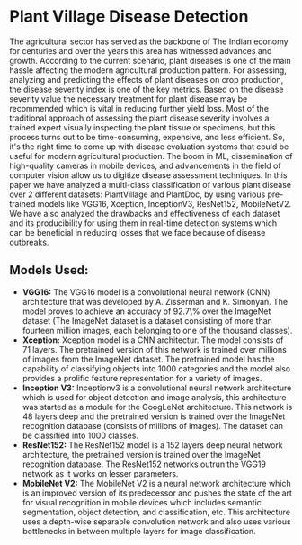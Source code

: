 <h1> Plant Village Disease Detection </h1>

The agricultural sector has served as the backbone of The Indian economy for centuries and over the years this area has witnessed advances and growth. According to the current scenario, plant diseases is one of the main hassle affecting the modern agricultural production pattern. For assessing, analyzing and predicting the effects of plant diseases on crop production, the disease severity index is one of the key metrics. Based on the disease severity value the necessary treatment for plant disease may be recommended which is vital in reducing further yield loss. Most of the traditional approach of assessing the plant disease severity involves a trained expert visually inspecting the plant tissue or specimens, but this process turns out to be time-consuming, expensive, and less efficient. So, it's the right time to come up with disease evaluation systems that could be useful for modern agricultural production. The boom in ML, dissemination of high-quality cameras in mobile devices, and advancements in the field of computer vision allow us to digitize disease assessment techniques. In this paper we have analyzed a multi-class classification of various plant disease over 2 different datasets: PlantVillage and PlantDoc, by using various pre-trained models like VGG16, Xception, InceptionV3, ResNet152, MobileNetV2. We have also analyzed the drawbacks and effectiveness of each dataset and its producibility for using them in real-time detection systems which can be beneficial in reducing losses that we face because of disease outbreaks.

<h2> Models Used: </h2>
<ul>
  <li><b>VGG16:</b> The VGG16 model is a convolutional neural network (CNN) architecture that was developed by A. Zisserman and K. Simonyan. The model proves to achieve an accuracy of 92.7\% over the ImageNet dataset (The ImageNet dataset is a dataset consisting of more than fourteen million images, each belonging to one of the thousand classes). </li>
  <li><b>Xception:</b> Xception model is a CNN architectur. The model consists of 71 layers.  The pretrained version of this network is trained over millions of images from the ImageNet dataset. The pretrained model has the capability of classifying objects into 1000 categories and the model also provides a prolific feature representation for a variety of images.</li>
  <li><b>Inception V3:</b> Inceptionv3 is a convolutional neural network architecture which is used for object detection and image analysis,  this architecture was started as a module for the GoogLeNet architecture. This network is 48 layers deep and the pretrained version is trained over the ImageNet recognition database (consists of millions of images). The dataset can be classified into 1000 classes.</li>
  
  <li><b>ResNet152:</b> The ResNet152 model is a 152 layers deep neural network architecture, the pretrained version is trained over the ImageNet recognition database. The ResNet152 networks outrun the VGG19 network as it works on lesser parameters.</li>
  
  <li><b>MobileNet V2:</b> The MobileNet V2 is a neural network architecture which is an improved version of its predecessor and pushes the state of the art for visual recognition in mobile devices which includes semantic segmentation, object detection, and classification, etc. This architecture uses a depth-wise separable convolution network and also uses various bottlenecks in between multiple layers for image classification.</li>
  
</ul>



